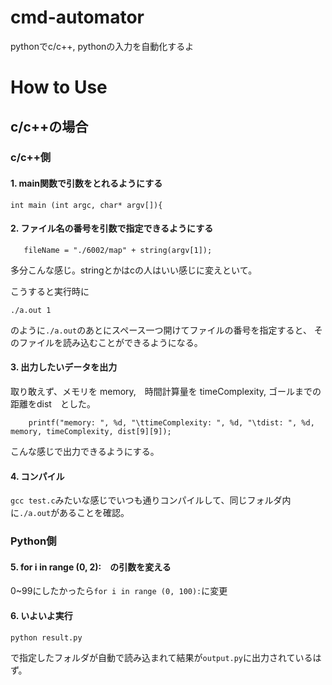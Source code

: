 # cmd-automator
pythonでc/c++, pythonの入力を自動化するよ

# How to Use 

## c/c++の場合

### c/c++側
#### 1. main関数で引数をとれるようにする

```
int main (int argc, char* argv[]){ 
```

#### 2. ファイル名の番号を引数で指定できるようにする
```
   fileName = "./6002/map" + string(argv[1]);
```
多分こんな感じ。stringとかはcの人はいい感じに変えといて。

こうすると実行時に
```
./a.out 1
```
のように`./a.out`のあとにスペース一つ開けてファイルの番号を指定すると、
そのファイルを読み込むことができるようになる。

#### 3. 出力したいデータを出力
取り敢えず、メモリを memory,　時間計算量を timeComplexity, ゴールまでの距離をdist　とした。
```
    printf("memory: ", %d, "\ttimeComplexity: ", %d, "\tdist: ", %d, memory, timeComplexity, dist[9][9]); 
```
こんな感じで出力できるようにする。

#### 4. コンパイル
`gcc test.c`みたいな感じでいつも通りコンパイルして、同じフォルダ内に`./a.out`があることを確認。

### Python側
#### 5. for i in range (0, 2):　の引数を変える
0~99にしたかったら`for i in range (0, 100):`に変更

#### 6. いよいよ実行
```
python result.py
```
で指定したフォルダが自動で読み込まれて結果が`output.py`に出力されているはず。
